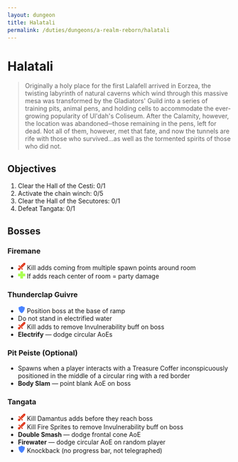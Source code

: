 ```yaml
---
layout: dungeon
title: Halatali
permalink: /duties/dungeons/a-realm-reborn/halatali
---
```


# Halatali

> Originally a holy place for the first Lalafell arrived in Eorzea, the twisting labyrinth of natural caverns which wind through this massive mesa was transformed by the Gladiators' Guild into a series of training pits, animal pens, and holding cells to accommodate the ever-growing popularity of Ul'dah's Coliseum. After the Calamity, however, the location was abandoned─those remaining in the pens, left for dead. Not all of them, however, met that fate, and now the tunnels are rife with those who survived...as well as the tormented spirits of those who did not.

## Objectives

1. Clear the Hall of the Cesti: 0/1
2. Activate the chain winch: 0/5
3. Clear the Hall of the Secutores: 0/1
4. Defeat Tangata: 0/1

## Bosses

### Firemane

- ![](/assets/icons/role-dps.png) Kill adds coming from multiple spawn points around room
- ![](/assets/icons/role-healer.png) If adds reach center of room = party damage

### Thunderclap Guivre

- ![](/assets/icons/role-tank.png) Position boss at the base of ramp
- Do not stand in electrified water
- ![](/assets/icons/role-dps.png) Kill adds to remove Invulnerability buff on boss
- **Electrify** — dodge circular AoEs

### Pit Peiste (Optional)

- Spawns when a player interacts with a Treasure Coffer inconspicuously positioned in the middle of a circular ring with a red border
- **Body Slam** — point blank AoE on boss

### Tangata

- ![](/assets/icons/role-dps.png) Kill Damantus adds before they reach boss
- ![](/assets/icons/role-dps.png) Kill Fire Sprites to remove Invulnerability buff on boss
- **Double Smash** — dodge frontal cone AoE
- **Firewater** — dodge circular AoE on random player
- ![](/assets/icons/role-tank.png) Knockback (no progress bar, not telegraphed)



